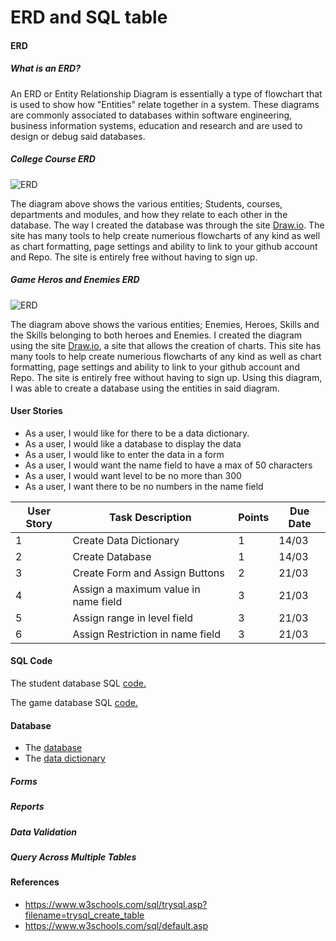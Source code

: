 # ERD and SQL table

#### ERD
##### What is an ERD?
An ERD or Entity Relationship Diagram is essentially a type of flowchart that is used to show how "Entities" relate together in a system. These diagrams are commonly associated to databases within software engineering, business information systems, education and research and are used to design or debug said databases.

##### College Course ERD
![ERD](https://github.com/LBruni98/ERD-and-SQL-table/blob/master/ERD%20Diagram.jpg)

The diagram above shows the various entities; Students, courses, departments and modules, and how they relate to each other in the database.
The way I created the database was through the site [Draw.io]. The site has many tools to help create numerious flowcharts of any kind as well as chart formatting, page settings and ability to link to your github account and Repo. The site is entirely free without having to sign up.

##### Game Heros and Enemies ERD
![ERD](https://github.com/LBruni98/ERD-and-SQL-table/blob/master/ERD%20Diagram%20for%20Game.png)

The diagram above shows the various entities; Enemies, Heroes, Skills and the Skills belonging to both heroes and Enemies. I created the diagram using the site [Draw.io], a site that allows the creation of charts. This site has many tools to help create numerious flowcharts of any kind as well as chart formatting, page settings and ability to link to your github account and Repo. The site is entirely free without having to sign up. Using this diagram, I was able to create a database using the entities in said diagram.

#### User Stories
* As a user, I would like for there to be a data dictionary.
* As a user, I would like a database to display the data
* As a user, I would like to enter the data in a form
* As a user, I would want the name field to have a max of 50 characters
* As a user, I would want level to be no more than 300
* As a user, I want there to be no numbers in the name field

| User Story | Task Description                     | Points | Due Date |
| ---------- |--------------------------------------| ------ | -------- |
| 1          | Create Data Dictionary               | 1      | 14/03    |
| 2          | Create Database                      | 1      | 14/03    |
| 3          | Create Form and Assign Buttons       | 2      | 21/03    |
| 4          | Assign a maximum value in name field | 3      | 21/03    |
| 5          | Assign range in level field          | 3      | 21/03    |
| 6          | Assign Restriction in name field     | 3      | 21/03    |

[Draw.io]: https://www.draw.io
#### SQL Code

The student database SQL [code.](https://github.com/LBruni98/ERD-and-SQL-table/blob/master/Database.sql)

The game database SQL [code.](https://github.com/LBruni98/ERD-and-SQL-table/blob/master/GameDatabase.sql)

#### Database
* The [database](https://github.com/LBruni98/ERD-and-SQL-table/blob/master/GameDatabase.accdb?raw=true)
* The [data dictionary](https://github.com/LBruni98/ERD-and-SQL-table/blob/master/Data%20Dictionary.xlsx?raw=true)

##### Forms
##### Reports
##### Data Validation
##### Query Across Multiple Tables

#### References
* https://www.w3schools.com/sql/trysql.asp?filename=trysql_create_table
* https://www.w3schools.com/sql/default.asp
